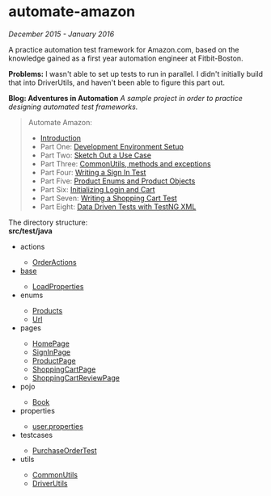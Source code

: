 # automate-amazon
<i>December 2015 - January 2016</i><br>
<p>A practice automation test framework for Amazon.com, based on the knowledge gained as a first year automation engineer at Fitbit-Boston.</p>
<p><b>Problems:</b> I wasn't able to set up tests to run in parallel. I didn't initially build that into DriverUtils, and haven't been able to figure this part out.</p>
<b>Blog: Adventures in Automation</b>
<i>A sample project in order to practice designing automated test frameworks.&nbsp;</i><br />
<blockquote class="tr_bq">
Automate Amazon:<br />
<ul>
<li><a href="http://adventuresinautomation.blogspot.com/2015/12/next-week-automating-amazon-how-i-am.html" target="_blank">Introduction</a></li>
<li>Part One:&nbsp;<a href="http://adventuresinautomation.blogspot.com/2015/12/automate-amazon-development-environment.html" target="_blank">Development Environment Setup</a></li>
<li>Part Two:&nbsp;<a href="http://adventuresinautomation.blogspot.com/2015/12/automate-amazon-sketch-out-use-case.html" target="_blank">Sketch Out a Use Case</a></li>
<li>Part Three:&nbsp;<a href="http://adventuresinautomation.blogspot.com/2015/12/automate-amazon-commonutils-methods-and.html" target="_blank">CommonUtils, methods and exceptions</a></li>
<li>Part Four:&nbsp;<a href="http://adventuresinautomation.blogspot.com/2015/12/automate-amazon-writing-sign-in-test.html" target="_blank">Writing a Sign In Test</a></li>
<li>Part Five:&nbsp;<a href="http://adventuresinautomation.blogspot.com/2016/01/automate-amazon-productenums-and.html" target="_blank">Product Enums and Product Objects</a></li>
<li>Part Six:&nbsp;<a href="http://adventuresinautomation.blogspot.com/2016/01/automate-amazon-initializing-login-and.html" target="_blank">Initializing Login and Cart</a></li>
<li>Part Seven:&nbsp;<a href="http://adventuresinautomation.blogspot.com/2016/01/automate-amazon-writing-shopping-cart.html" target="_blank">Writing a Shopping Cart Test</a></li>
<li>Part Eight:&nbsp;<a href="http://adventuresinautomation.blogspot.com/2016/01/automate-amazon-sketch-of-possible-data.html" target="_blank">Data Driven Tests with TestNG XML</a></li>
</ul>
</blockquote>

The directory structure:
<br />
<b>src/test/java</b><br />
<ul>
<li>actions</li>
<ul>
<li><a href="https://github.com/tjmaher/automate-amazon/blob/master/automate-amazon/src/test/java/actions/OrderActions.java">OrderActions</a></li>
</ul>
<li><a href="https://github.com/tjmaher/automate-amazon/tree/master/automate-amazon/src/test/java/base">base</a></li>
<ul>
<li><a href="https://github.com/tjmaher/automate-amazon/blob/master/automate-amazon/src/test/java/base/LoadProperties.java">LoadProperties</a></li>
</ul>
<li>enums</li>
<ul>
<li><a href="https://github.com/tjmaher/automate-amazon/blob/master/automate-amazon/src/test/java/enums/Products.java">Products</a></li>
<li><a href="https://github.com/tjmaher/automate-amazon/blob/master/automate-amazon/src/test/java/enums/Url.java">Url</a></li>
</ul>
<li>pages</li>
<ul>
<li><a href="https://github.com/tjmaher/automate-amazon/blob/master/automate-amazon/src/test/java/pages/HomePage.java">HomePage</a></li>
<li><a href="https://github.com/tjmaher/automate-amazon/blob/master/automate-amazon/src/test/java/pages/SignInPage.java">SignInPage</a></li>
<li><a href="https://github.com/tjmaher/automate-amazon/blob/master/automate-amazon/src/test/java/pages/ProductPage.java">ProductPage</a></li>
<li><a href="https://github.com/tjmaher/automate-amazon/blob/master/automate-amazon/src/test/java/pages/ShoppingCartPage.java">ShoppingCartPage</a></li>
<li><a href="https://github.com/tjmaher/automate-amazon/blob/master/automate-amazon/src/test/java/pages/ShoppingCartReviewPage.java">ShoppingCartReviewPage</a></li>
</ul>
<li>pojo</li>
<ul>
<li><a href="https://github.com/tjmaher/automate-amazon/blob/master/automate-amazon/src/test/java/pojo/Book.java">Book</a></li>
</ul>
<li>properties</li>
<ul>
<li><a href="https://github.com/tjmaher/automate-amazon/blob/master/automate-amazon/src/test/java/properties/user.properties">user.properties</a></li>
</ul>
<li>testcases</li>
<ul>
<li><a href="https://github.com/tjmaher/automate-amazon/blob/master/automate-amazon/src/test/java/testcases/PurchaseOrderTest.java">PurchaseOrderTest</a></li>
</ul>
<li>utils</li>
<ul>
<li><a href="https://github.com/tjmaher/automate-amazon/blob/master/automate-amazon/src/test/java/utils/CommonUtils.java">CommonUtils</a></li>
<li><a href="https://github.com/tjmaher/automate-amazon/blob/master/automate-amazon/src/test/java/utils/DriverUtils.java">DriverUtils</a></li>
</ul>
</ul>
